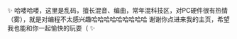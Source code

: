 ✨
哈喽哈喽，这里是乱码，擅长混音、编曲，常年混科技区，对PC硬件很有热情（雾），就是对编程不太感兴趣哈哈哈哈哈哈哈哈哈
谢谢你点进来我的主页，希望我也能和你一起愉快的玩耍（
✨
<!---
youhunluanma/youhunluanma is a ✨ special ✨ repository because its `README.md` (this file) appears on your GitHub profile.
You can click the Preview link to take a look at your changes.
--->
